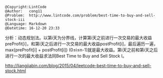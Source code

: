 ```
@Copyright:LintCode
@Author:   cong11
@Problem:  http://www.lintcode.com/problem/best-time-to-buy-and-sell-stock-iii
@Language: Markdown
@Datetime: 16-12-20 23:33
```

分析：动态规划法。以第i天为分界线，计算第i天之前进行一次交易的最大收益preProfit[i]，和第i天之后进行一次交易的最大收益postProfit[i]，最后遍历一遍，max{preProfit[i] + postProfit[i]} (0≤i≤n-1)就是最大收益。第i天之前和第i天之后进行一次的最大收益求法同Best Time to Buy and Sell Stock I。

http://liangjiabin.com/blog/2015/04/leetcode-best-time-to-buy-and-sell-stock.html